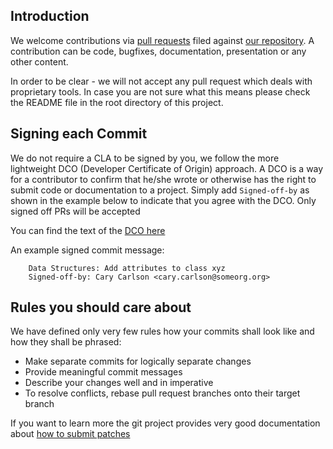 ## Introduction

We welcome contributions via
[pull requests](https://help.github.com/articles/about-pull-requests/) filed against
[our repository](https://github.com/Open-Source-Compliance/Sharing-creates-value). A contribution can be code, bugfixes, documentation, presentation or any other content. 

In order to be clear - we will not accept any pull request which deals with proprietary tools. In case you are not sure what this means please check the README file in the root directory of this project.

## Signing each Commit

We do not require a CLA to be signed by you, we follow the more lightweight DCO (Developer Certificate of Origin) approach. A DCO is a way for a contributor to confirm that he/she wrote or otherwise has the right to submit code or documentation to a project. Simply add `Signed-off-by` as shown in the example below to indicate that you agree with the DCO. Only signed off PRs will be accepted

You can find the text of the [DCO here](https://developercertificate.org/ ) 

An example signed commit message:

```
    Data Structures: Add attributes to class xyz
    Signed-off-by: Cary Carlson <cary.carlson@someorg.org>
```

## Rules you should care about

We have defined only very few rules how your commits shall look like and how they shall be phrased:

  * Make separate commits for logically separate changes
  * Provide meaningful commit messages
  * Describe your changes well and in imperative
  * To resolve conflicts, rebase pull request branches onto their target branch 
 
If you want to learn more the git project provides very good documentation about [how to submit patches](https://github.com/git/git/blob/master/Documentation/SubmittingPatches)

